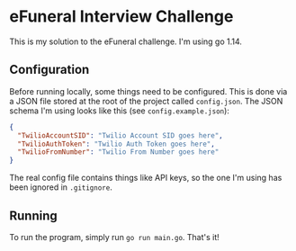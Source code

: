# eFuneral Interview Challenge

This is my solution to the eFuneral challenge. I'm using go 1.14.

## Configuration

Before running locally, some things need to be configured. This is done via a JSON file stored at the root of the project called `config.json`. The JSON schema I'm using looks like this (see `config.example.json`):

```json
{
  "TwilioAccountSID": "Twilio Account SID goes here",
  "TwilioAuthToken": "Twilio Auth Token goes here",
  "TwilioFromNumber": "Twilio From Number goes here"
}
```

The real config file contains things like API keys, so the one I'm using has been ignored in `.gitignore`.

## Running

To run the program, simply run `go run main.go`. That's it!
